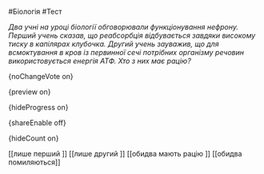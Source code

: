 #Біологія #Тест

*Два учні на уроці біології обговорювали функціонування нефрону. Перший учень сказав, що реабсорбція відбувається завдяки високому тиску в капілярах клубочка. Другий учень зауважив, що для всмоктування в кров із первинної сечі потрібних організму речовин використовується енергія АТФ. Хто з них має рацію?*

{noChangeVote on}

{preview on}

{hideProgress on}

{shareEnable off}

{hideCount on}

[[лише перший ]]
[[лише другий ]]
[[обидва мають рацію ]]
[[обидва помиляються]]
